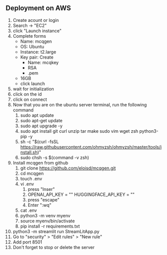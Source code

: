 ## Deployment on AWS

1. Create acount or login
2. Search -> "EC2"
3. click "Launch instance"
4. Complete forms
    * Name: mcqgen
    * OS: Ubuntu
    * Instance: t2.large
    * Key pair: Create
        * Name: mcqkey
        * RSA
        * .pem
    * 16GB
    * click launch
5. wait for initialization
6. click on the id
7. click on connect
8. Now that you are on the ubuntu server terminal, run the following command
    1. sudo apt update
    2. sudo apt-get update
    3. sudo apt upgrade -y
    4. sudo apt install git curl unzip tar make sudo vim wget zsh python3-pip -y
    5. sh -c "$(curl -fsSL https://raw.githubusercontent.com/ohmyzsh/ohmyzsh/master/tools/install.sh)"
    6. sudo chsh -s $(command -v zsh)
9. Install mcqgen from github
    1. git clone https://github.com/eloisd/mcqgen.git
    2. cd mcqgen 
    3. touch .env
    4. vi .env
        1. press "Inser"
        2. OPENAI_API_KEY = ""
           HUGGINGFACE_API_KEY = ""
        3. press "escape"
        4. Enter ":wq"
    5. cat .env
    6. python3 -m venv myenv
    7. source myenv/bin/activate
    8. pip install -r requirements.txt
10. python3 -m streamlit run StreamLitApp.py
11. Go to "security" > "Edit rules" > "New rule"
12. Add port 8501
13. Don't forget to stop or delete the server